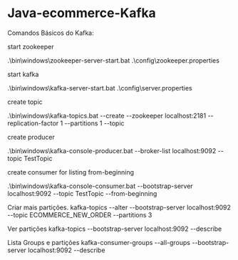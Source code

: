 # Java-ecommerce-Kafka

Comandos Básicos do Kafka:

start zookeeper

.\bin\windows\zookeeper-server-start.bat .\config\zookeeper.properties

start kafka

.\bin\windows\kafka-server-start.bat .\config\server.properties

create topic

.\bin\windows\kafka-topics.bat --create --zookeeper localhost:2181 --replication-factor 1 --partitions 1 --topic

create producer

.\bin\windows\kafka-console-producer.bat --broker-list localhost:9092 --topic TestTopic

create consumer for listing from-beginning

.\bin\windows\kafka-console-consumer.bat --bootstrap-server localhost:9092 --topic TestTopic --from-beginning

Criar mais partições.
kafka-topics --alter --bootstrap-server localhost:9092 --topic ECOMMERCE_NEW_ORDER --partitions 3

Ver partições
kafka-topics --bootstrap-server localhost:9092 --describe

Lista Groups e partições
kafka-consumer-groups --all-groups --bootstrap-server localhost:9092 --describe

